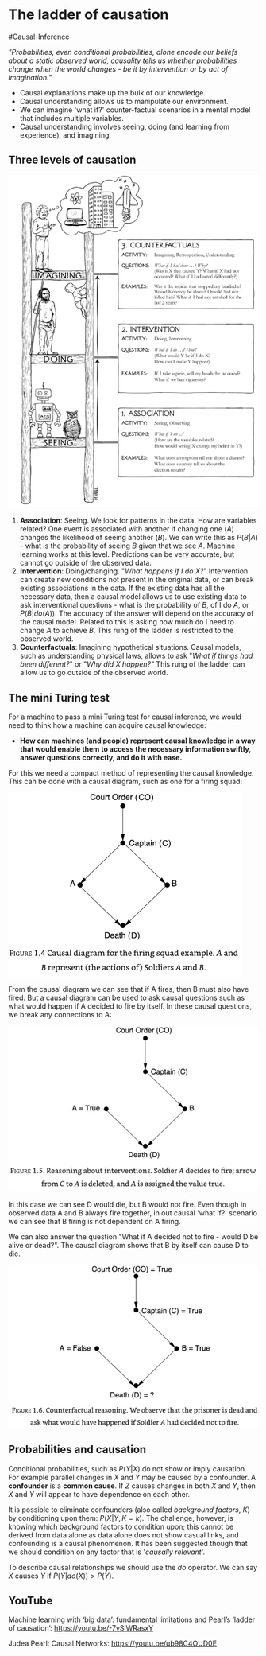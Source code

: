 # The ladder of causation

#Causal-Inference 

*"Probabilities, even conditional probabilities, alone encode our beliefs about a static observed world, causality tells us whether probabilities change when the world changes - be it by intervention or by act of imagination."*

* Causal explanations make up the bulk of our knowledge.
* Causal understanding allows us to manipulate our environment.
* We can imagine 'what if?' counter-factual scenarios in a mental model that includes multiple variables.
* Causal understanding involves seeing, doing (and learning from experience), and imagining.
## Three levels of causation

![](images/causal_ladder.png)

1. **Association**: Seeing. We look for patterns in the data. How are variables related? One event is associated with another if changing one ($A$) changes the likelihood of seeing another ($B$). We can write this as $P(B|A)$ - what is the probability of seeing $B$ given that we see $A$. Machine learning works at this level. Predictions can be very accurate, but cannot go outside of the observed data.
2. **Intervention**: Doing/changing. "*What happens if I do X?*" Intervention can create new conditions not present in the original data, or can break existing associations in the data. If the existing data has all the necessary data, then a causal model allows us to use existing data to ask interventional questions - what is the probability of $B$, of I do $A$, or $P(B|do(A))$. The accuracy of the answer will depend on the accuracy of the causal model. Related to this is asking how much do I need to change $A$ to achieve $B$. This rung of the ladder is restricted to the observed world.
3. **Counterfactuals**: Imagining hypothetical situations. Causal models, such as understanding physical laws, allows to ask "*What if things had been different?*" or "*Why did X happen?"* This rung of the ladder can allow us to go outside of the observed world.

## The mini Turing test
For a machine to pass a mini Turing test for causal inference, we would need to think how a machine can acquire causal knowledge:

* **How can machines (and people) represent causal knowledge in a way that would enable them to access the necessary information swiftly, answer questions correctly, and do it with ease.**

For this we need a compact method of representing the causal knowledge. This can be done with a causal diagram, such as one for a firing squad:

![](images/firing_squad_1.png)

From the causal diagram we can see that if A fires, then B must also have fired. But a causal diagram can be used to ask causal questions such as what would happen if A decided to fire by itself. In these causal questions, we break any connections to A:

![](images/firing_squad_2.png)

In this case we can see D would die, but B would not fire. Even though in observed data A and B always fire together, in out causal 'what if?' scenario we can see that B firing is not dependent on A firing.

We can also answer the question "What if A decided not to fire - would D be alive or dead?". The causal diagram shows that B by itself can cause D to die.

![](images/firing_squad_3.png)

## Probabilities and causation

Conditional probabilities, such as $P(Y|X)$ do not show or imply causation. For example parallel changes in $X$ and $Y$ may be caused by a confounder. A **confounder** is a **common cause**. If $Z$ causes changes in both $X$ and $Y$, then $X$ and $Y$ will appear to have dependence on each other. 

It is possible to eliminate confounders (also called *background factors*, $K$) by conditioning upon them: $P(X|Y, K=k)$. The challenge, however, is knowing which background factors to condition upon; this cannot be derived from data alone as data alone does not show casual links, and confounding is a causal phenomenon. It has been suggested though that we should condition on any factor that is '*causally relevant*'.

To describe causal relationships we should use the *do* operator. We can say $X$ causes $Y$ if  $P(Y|do(X)) > P(Y)$.

## YouTube

Machine learning with ‘big data’: fundamental limitations and Pearl’s ‘ladder of causation’: https://youtu.be/-7vSiWRasxY

Judea Pearl: Causal Networks: https://youtu.be/ub98C4OUD0E

